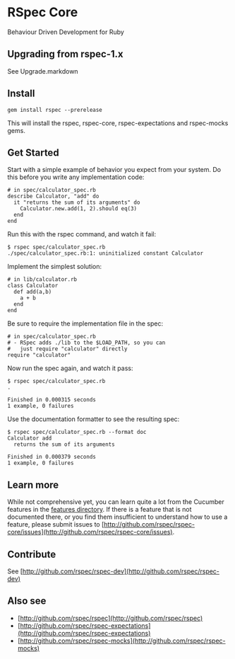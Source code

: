 # RSpec Core

Behaviour Driven Development for Ruby

## Upgrading from rspec-1.x

See Upgrade.markdown

## Install

    gem install rspec --prerelease

This will install the rspec, rspec-core, rspec-expectations and rspec-mocks
gems.

## Get Started

Start with a simple example of behavior you expect from your system. Do
this before you write any implementation code:

    # in spec/calculator_spec.rb
    describe Calculator, "add" do
      it "returns the sum of its arguments" do
        Calculator.new.add(1, 2).should eq(3)
      end
    end

Run this with the rspec command, and watch it fail:

    $ rspec spec/calculator_spec.rb
    ./spec/calculator_spec.rb:1: uninitialized constant Calculator

Implement the simplest solution:

    # in lib/calculator.rb
    class Calculator
      def add(a,b)
        a + b
      end
    end

Be sure to require the implementation file in the spec:

    # in spec/calculator_spec.rb
    # - RSpec adds ./lib to the $LOAD_PATH, so you can
    #   just require "calculator" directly
    require "calculator"

Now run the spec again, and watch it pass:
    
    $ rspec spec/calculator_spec.rb
    .

    Finished in 0.000315 seconds
    1 example, 0 failures

Use the documentation formatter to see the resulting spec:

    $ rspec spec/calculator_spec.rb --format doc
    Calculator add
      returns the sum of its arguments

    Finished in 0.000379 seconds
    1 example, 0 failures

## Learn more

While not comprehensive yet, you can learn quite a lot from the Cucumber
features in the [features
directory](http://github.com/rspec/rspec-core/tree/master/features/).  If there
is a feature that is not documented there, or you find them insufficient to
understand how to use a feature, please submit issues to
[http://github.com/rspec/rspec-core/issues](http://github.com/rspec/rspec-core/issues).

## Contribute

See [http://github.com/rspec/rspec-dev](http://github.com/rspec/rspec-dev)

## Also see

* [http://github.com/rspec/rspec](http://github.com/rspec/rspec)
* [http://github.com/rspec/rspec-expectations](http://github.com/rspec/rspec-expectations)
* [http://github.com/rspec/rspec-mocks](http://github.com/rspec/rspec-mocks)

